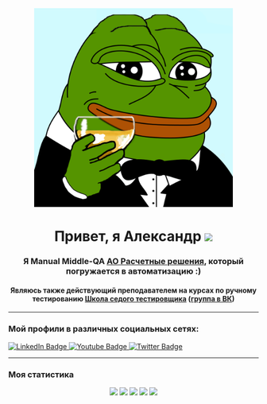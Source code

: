 <div id="header" align="center">
  <img src="pepefrg-65.gif" width="400"/>
</div>
<h1 align="center">Привет, я Александр
<img src="https://github.com/blackcater/blackcater/raw/main/images/Hi.gif" height="32"/></h1>
<h3 align="center">Я Manual Middle-QA <a href="https://www.ao-rr.ru/projects/social-id/"> АО Расчетные решения</a>, который погружается в автоматизацию :)</h3>
<h4 align="center">Являюсь также действующий преподавателем на курсах по ручному тестированию <a href="https://sedtest-school.ru/"> Школа седого тестировщика</a> (<a href="https://vk.com/zapiskisedogotestera">группа в ВК</a>)</h4>

---

### Мой профили в различных социальных сетях:
<div id="badges">
  <a href="https://www.linkedin.com/in/nyashin-alex/">
   <img src="https://img.shields.io/badge/LinkedIn-blue?style=for-the-badge&logo=linkedin&logoColor=white" alt="LinkedIn Badge"/>
  </a>
  <a href="https://t.me/nyashin_alex">
    <img src="https://img.shields.io/badge/Telegram-blue?style=for-the-badge&logo=telegram&logoColor=white" alt="Youtube Badge"/>
  </a>
  <a href="https://vk.com/alex_nyashin">
    <img src="https://img.shields.io/badge/VK-blue?style=for-the-badge&logo=vk&logoColor=white" alt="Twitter Badge"/>
  </a>
</div>

---
### Моя статистика
<div id="stat" align="center">
	<img src="https://github-profile-summary-cards.vercel.app/api/cards/profile-details?username=NyashinAlex&theme=gruvbox"/>
	<img src="http://github-profile-summary-cards.vercel.app/api/cards/repos-per-language?username=NyashinAlex&theme=gruvbox"/>
	<img src="https://github-profile-summary-cards.vercel.app/api/cards/most-commit-language?username=NyashinAlex&theme=gruvbox"/>
	<img src="https://github-profile-summary-cards.vercel.app/api/cards/stats?username=NyashinAlex&theme=gruvbox"/>
	<img src="http://github-profile-summary-cards.vercel.app/api/cards/productive-time?username=NyashinAlex&theme=gruvbox&utcOffset=8"/>
</div>

